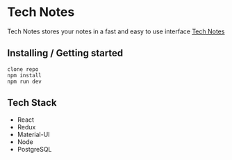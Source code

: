 # Tech Notes
Tech Notes stores your notes in a fast and easy to use interface 
[Tech Notes](https://tech-notes-app.herokuapp.com/)

## Installing / Getting started
```shell
clone repo
npm install
npm run dev
```

## Tech Stack
* React
* Redux
* Material-UI
* Node
* PostgreSQL